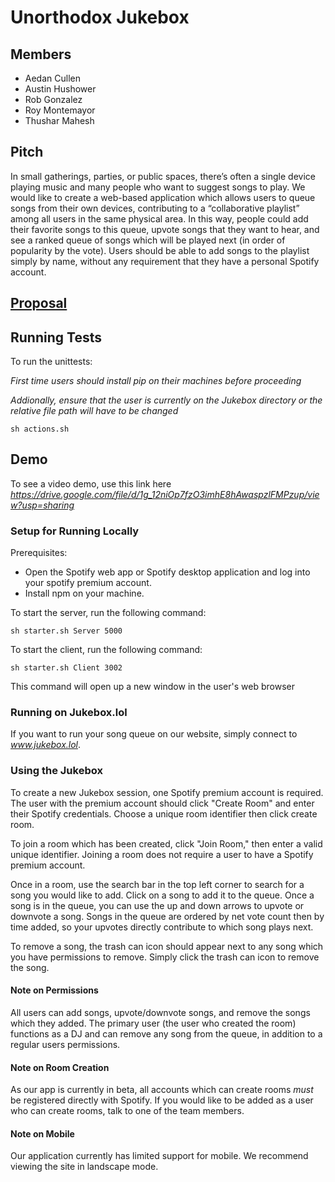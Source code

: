 # Unorthodox Jukebox
## Members
- Aedan Cullen
- Austin Hushower
- Rob Gonzalez
- Roy Montemayor
- Thushar Mahesh

## Pitch
In small gatherings, parties, or public spaces, there’s often a single device playing music and many people who want to suggest songs to play. We would like to create a web-based application which allows users to queue songs from their own devices, contributing to a “collaborative playlist” among all users in the same physical area. In this way, people could add their favorite songs to this queue, upvote songs that they want to hear, and see a ranked queue of songs which will be played next (in order of popularity by the vote). Users should be able to add songs to the playlist simply by name, without any requirement that they have a personal Spotify account. 

## [Proposal](https://drive.google.com/file/d/11PouBHV--IruYERH2lmBxIM5_u5gFiMn/view?usp=sharing)


## Running Tests

To run the unittests:

*First time users should install pip on their machines before proceeding*

*Addionally, ensure that the user is currently on the Jukebox directory or the relative file path will have to be changed*
```
sh actions.sh
```

## Demo
To see a video demo, use this link here *https://drive.google.com/file/d/1g_12niOp7fzO3imhE8hAwaspzlFMPzup/view?usp=sharing*
### Setup for Running Locally
Prerequisites:
* Open the Spotify web app or Spotify desktop application and log into your spotify premium account.
* Install npm on your machine.

To start the server, run the following command:
```
sh starter.sh Server 5000
```

To start the client, run the following command:

```
sh starter.sh Client 3002
```
This command will open up a new window in the user's web browser

### Running on Jukebox.lol
If you want to run your song queue on our website, simply connect to *www.jukebox.lol*.

### Using the Jukebox
To create a new Jukebox session, one Spotify premium account is required. The user with the premium account should click 
"Create Room" and enter their Spotify credentials. Choose a unique room identifier then click create room.

To join a room which has been created, click "Join Room," then enter a valid unique identifier. Joining a room does not 
require a user to have a Spotify premium account.

Once in a room, use the search bar in the top left corner to search for a song you would like to add. Click on a song to
add it to the queue. Once a song is in the queue, you can use the up and down arrows to upvote or downvote a song. Songs 
in the queue are ordered by net vote count then by time added, so your upvotes directly contribute to which song plays 
next. 

To remove a song, the trash can icon should appear next to any song which you have permissions to remove. Simply click
the trash can icon to remove the song.

#### Note on Permissions
All users can add songs, upvote/downvote songs, and remove the songs which they added. The primary user (the user who 
created the room) functions as a DJ and can remove any song from the queue, in addition to  a regular users permissions.

#### Note on Room Creation
As our app is currently in beta, all accounts which can create rooms *must* be registered directly with Spotify. If you
would like to be added as a user who can create rooms, talk to one of the team members.

#### Note on Mobile
Our application currently has limited support for mobile. We recommend viewing the site in landscape mode. 

